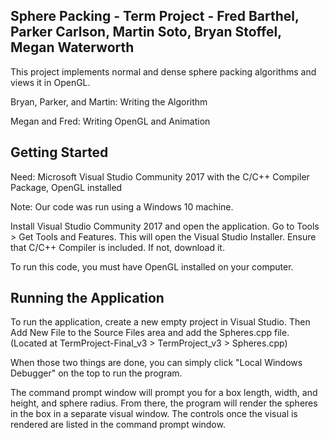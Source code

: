 Sphere Packing - Term Project - Fred Barthel, Parker Carlson, Martin Soto, Bryan Stoffel, Megan Waterworth
-------------------------------------------
This project implements normal and dense sphere packing algorithms and views it in OpenGL.

Bryan, Parker, and Martin: Writing the Algorithm

Megan and Fred: Writing OpenGL and Animation


Getting Started
----------------
Need: Microsoft Visual Studio Community 2017 with the C/C++ Compiler Package, OpenGL installed

Note: Our code was run using a Windows 10 machine.

Install Visual Studio Community 2017 and open the application.
Go to Tools > Get Tools and Features.
This will open the Visual Studio Installer.
Ensure that C/C++ Compiler is included. If not, download it.

To run this code, you must have OpenGL installed on your computer.


Running the Application
------------------------
To run the application, create a new empty project in Visual Studio.
Then Add New File to the Source Files area and add the Spheres.cpp file. (Located at TermProject-Final_v3 > TermProject_v3 > Spheres.cpp)

When those two things are done, you can simply click "Local Windows Debugger" on the top to run the program.

The command prompt window will prompt you for a box length, width, and height, and sphere radius.
From there, the program will render the spheres in the box in a separate visual window.
The controls once the visual is rendered are listed in the command prompt window.
